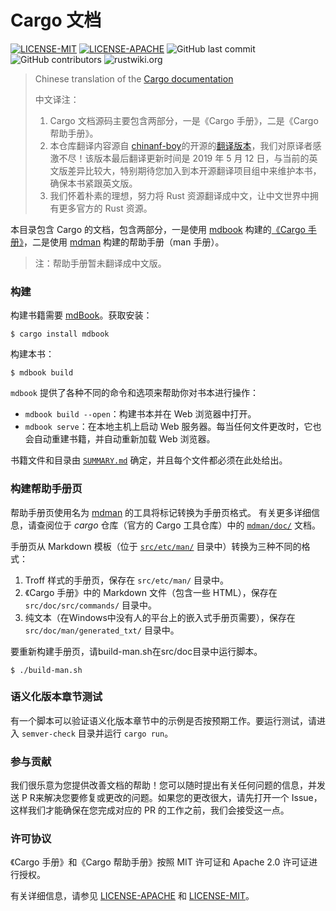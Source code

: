 # Cargo 文档

[![LICENSE-MIT](https://img.shields.io/badge/license-MIT-green)](https://raw.githubusercontent.com/rust-lang-cn/cargo-cn/master/LICENSE-MIT)
[![LICENSE-APACHE](https://img.shields.io/badge/license-Apache%202-blue)](https://raw.githubusercontent.com/rust-lang-cn/cargo-cn/master/LICENSE-APACHE)
![GitHub last commit](https://img.shields.io/github/last-commit/rust-lang-cn/cargo-cn?color=gold)
![GitHub contributors](https://img.shields.io/github/contributors/rust-lang-cn/cargo-cn?color=pink)
![rustwiki.org](https://img.shields.io/website?up_message=rustwiki.org&url=https%3A%2F%2Frustwiki.org)

> Chinese translation of the [Cargo documentation][cargo-doc]
>
> 中文译注：
>
> 1. Cargo 文档源码主要包含两部分，一是《Cargo 手册》，二是《Cargo 帮助手册》。
> 2. 本仓库翻译内容源自 [chinanf-boy]的开源的[翻译版本][chinanf-boy-cargo]，我们对原译者感激不尽！该版本最后翻译更新时间是 2019 年 5 月 12 日，与当前的英文版差异比较大，特别期待您加入到本开源翻译项目组中来维护本书，确保本书紧跟英文版。
> 3. 我们怀着朴素的理想，努力将 Rust 资源翻译成中文，让中文世界中拥有更多官方的 Rust 资源。

[cargo-doc]: https://github.com/rust-lang/cargo/tree/master/src/doc
[chinanf-boy]: https://github.com/chinanf-boy
[chinanf-boy-cargo]: https://github.com/chinanf-boy/cargo-book-zh

本目录包含 Cargo 的文档，包含两部分，一是使用 [mdbook] 构建的[《Cargo 手册》][The Cargo Book]，二是使用 [mdman] 构建的帮助手册（man 手册）。

> 注：帮助手册暂未翻译成中文版。

[The Cargo Book]: https://doc.rust-lang.org/cargo/
[mdBook]: https://github.com/rust-lang/mdBook
[mdman]: https://github.com/rust-lang/cargo/tree/master/crates/mdman/


### 构建

构建书籍需要 [mdBook]。获取安装：

```console
$ cargo install mdbook
```

构建本书：

```console
$ mdbook build
```

`mdbook` 提供了各种不同的命令和选项来帮助你对书本进行操作：

* `mdbook build --open`：构建书本并在 Web 浏览器中打开。
* `mdbook serve`：在本地主机上启动 Web 服务器。每当任何文件更改时，它也会自动重建书籍，并自动重新加载 Web 浏览器。

书籍文件和目录由 [`SUMMARY.md`](src/SUMMARY.md) 确定，并且每个文件都必须在此处给出。

### 构建帮助手册页

帮助手册页使用名为 [mdman] 的工具将标记转换为手册页格式。 有关更多详细信息，请查阅位于 *cargo* 仓库（官方的 Cargo 工具仓库）中的 [`mdman/doc/`][nmman-doc] 文档。

手册页从 Markdown 模板（位于 [`src/etc/man/`][man-doc] 目录中）转换为三种不同的格式：

1. Troff 样式的手册页，保存在 `src/etc/man/` 目录中。
2. 《Cargo 手册》中的 Markdown 文件（包含一些 HTML），保存在 `src/doc/src/commands/` 目录中。
3. 纯文本（在Windows中没有人的平台上的嵌入式手册页需要），保存在 `src/doc/man/generated_txt/` 目录中。

要重新构建手册页，请build-man.sh在src/doc目录中运行脚本。

```console
$ ./build-man.sh
```

[nmman-doc]: https://github.com/rust-lang/cargo/tree/master/crates/mdman
[man-doc]: https://github.com/rust-lang/cargo/tree/master/src/etc/man

### 语义化版本章节测试

有一个脚本可以验证语义化版本章节中的示例是否按预期工作。要运行测试，请进入 `semver-check` 目录并运行 `cargo run`。

### 参与贡献

我们很乐意为您提供改善文档的帮助！您可以随时提出有关任何问题的信息，并发送 P R来解决您要修复或更改的问题。如果您的更改很大，请先打开一个 Issue，这样我们才能确保在您完成对应的 PR 的工作之前，我们会接受这一点。

### 许可协议

《Cargo 手册》和《Cargo 帮助手册》按照 MIT 许可证和 Apache 2.0 许可证进行授权。

有关详细信息，请参见 [LICENSE-APACHE](LICENSE-APACHE) 和 [LICENSE-MIT](LICENSE-MIT)。
